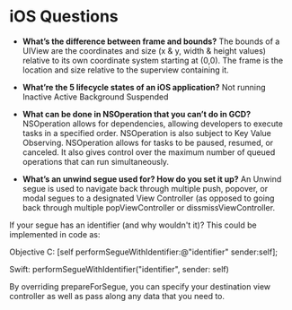 # iOS Questions

* **What’s the difference between frame and bounds?**
The bounds of a UIView are the coordinates and size (x & y, width & height values) relative to its own coordinate system starting at (0,0). The frame is the location and size relative to the superview containing it. 

* **What’re the 5 lifecycle states of an iOS application?**
Not running
Inactive
Active
Background
Suspended

* **What can be done in NSOperation that you can’t do in GCD?**
NSOperation allows for dependencies, allowing developers to execute tasks in a specified order. NSOperation is also subject to Key Value Observing. NSOperation allows for tasks to be paused, resumed, or canceled. It also gives control over the maximum number of queued operations that can run simultaneously.

* **What’s an unwind segue used for? How do you set it up?**
An Unwind segue is used to navigate back through multiple push, popover, or modal segues to a designated View Controller (as opposed to going back through multiple popViewController or dissmissViewController.

If your segue has an identifier (and why wouldn't it)? This could be implemented in code as:

Objective C:
[self performSegueWithIdentifier:@"identifier" sender:self];

Swift:
performSegueWithIdentifier("identifier", sender: self)

By overriding prepareForSegue, you can specify your destination view controller as well as pass along any data that you need to.
